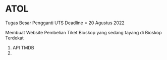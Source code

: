# ATOL

Tugas Besar Pengganti UTS
Deadline = 20 Agustus 2022

Membuat Website Pembelian Tiket Bioskop yang sedang tayang di Bioskop Terdekat
1. API TMDB
2. 
